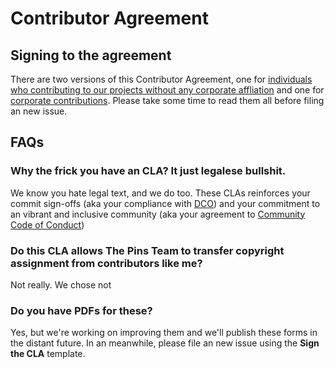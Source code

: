 # Contributor Agreement

## Signing to the agreement

There are two versions of this Contributor Agreement, one for [individuals who contributing to our projects without any corporate affliation][individual]
and one for [corporate contributions][corporate]. Please take some time to read them all before filing an new issue.

[individual]: meta/CLA-Individual-v1.md
[corporate]: meta/CLA-Entity-v1.md

## FAQs

### Why the frick you have an CLA? It just legalese bullshit.

We know you hate legal text, and we do too. These CLAs reinforces your commit sign-offs (aka your compliance with [DCO](https://developercertificate.org/))
and your commitment to an vibrant and inclusive community (aka your agreement to [Community Code of Conduct](https://github.com/MadeByThePinsHub/policies/blob/master/CODE_OF_CONDUCT.md))

### Do this CLA allows The Pins Team to transfer copyright assignment from contributors like me?

Not really. We chose not 

### Do you have PDFs for these?

Yes, but we're working on improving them and we'll publish these forms in the distant future. In an meanwhile, please file
an new issue using the **Sign the CLA** template.
